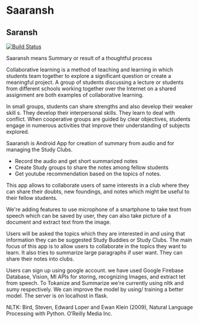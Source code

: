 
# Saaransh
 
## Saransh 

[![Build Status](https://travis-ci.org/joemccann/dillinger.svg?branch=master)](https://travis-ci.org/joemccann/dillinger)

Saaransh means Summary or result of a thoughtful process

Collaborative learning is a method of teaching and learning in which students team together to explore a significant question or create a meaningful project. A group of students discussing a lecture or students from different schools working together over the Internet on a shared assignment are both examples of collaborative learning. 

In small groups, students can share strengths and also develop their weaker skill s. They develop their interpersonal skills. They learn to deal with conflict. When cooperative groups are guided by clear objectives, students engage in numerous activities that improve their understanding of subjects explored.

Saaransh is Android App for creation  of summary from audio and for managing the Study Clubs.

  - Record the audio and get short summarized notes
  - Create Study groups to share the notes among fellow students
  - Get youtube recommendation based on the topics of notes.

This app allows to collaborate users of same interests in a club where they can share their doubts, new foundings, and notes which might be useful to their fellow students. 

We're adding features to use microphone of a smartphone to take text from speech which can be saved by user, they can also take picture of a document and extract text from the image. 

Users will be asked the topics which they are interested in and using that information they can be suggested Study Buddies or Study Clubs. The main focus of this app is to allow users to collaborate in the topics they want to learn. It also tries to summarize large paragraphs if user want. They can share their notes into clubs.


Users can sign up using google account. we have used Google Firebase Database, Vision, Ml APIs for storing, recognizing Images, and extract tet from speech. To Tokanize and Summarize we're currently using nltk and sumy respectively. We can improve the model by using/ training a better model.
The server is on localhost in flask.


NLTK: Bird, Steven, Edward Loper and Ewan Klein (2009), Natural Language Processing with Python. O’Reilly Media Inc.
